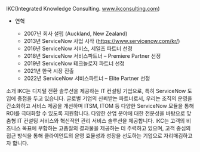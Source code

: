 IKC(Integrated Knowledge Consulting. www.ikconsulting.com)

- 연혁
    
    - 2007년 회사 설립 (Auckland, New Zealand)  
    - 2013년 ServiceNow 사업 시작 (https://www.servicenow.com/kr/)  
    - 2016년 ServiceNow 서비스, 세일즈 파트너 선정  
    - 2018년 ServiceNow 서비스파트너 – Premiere Partner 선정  
    - 2019년 ServiceNow 테크놀로지 파트너 선정  
    - 2021년 한국 시장 진출  
    - 2022년 ServiceNow 서비스파트너 – Elite Partner 선정



소개
IKC는 디지털 전환 솔루션을 제공하는 IT 컨설팅 기업으로, 특히 ServiceNow 도입에 중점을 두고 있습니다. 글로벌 기업의 신뢰받는 파트너로서, 우리는 조직의 운영을 간소화하고 서비스 제공을 개선하며 ITSM, ITOM 등 다양한 ServiceNow 모듈을 통해 ROI를 극대화할 수 있도록 지원합니다. 다양한 산업 분야에 대한 전문성을 바탕으로 맞춤형 IT 컨설팅 서비스와 혁신적인 관리 서비스 솔루션을 제공합니다. IKC는 고객의 비즈니스 목표에 부합하는 고품질의 결과물을 제공하는 데 주력하고 있으며, 고객 중심의 접근 방식을 통해 클라이언트의 운영 효율성과 성장을 선도하는 기업으로 자리매김하고자 합니다.